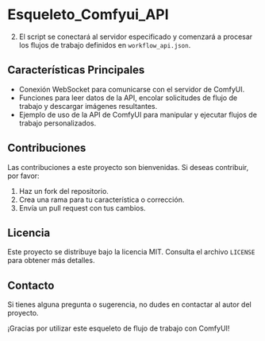 # Esqueleto_Comfyui_API

2. El script se conectará al servidor especificado y comenzará a procesar los flujos de trabajo definidos en `workflow_api.json`.

## Características Principales
- Conexión WebSocket para comunicarse con el servidor de ComfyUI.
- Funciones para leer datos de la API, encolar solicitudes de flujo de trabajo y descargar imágenes resultantes.
- Ejemplo de uso de la API de ComfyUI para manipular y ejecutar flujos de trabajo personalizados.

## Contribuciones
Las contribuciones a este proyecto son bienvenidas. Si deseas contribuir, por favor:
1. Haz un fork del repositorio.
2. Crea una rama para tu característica o corrección.
3. Envía un pull request con tus cambios.

## Licencia
Este proyecto se distribuye bajo la licencia MIT. Consulta el archivo `LICENSE` para obtener más detalles.

## Contacto
Si tienes alguna pregunta o sugerencia, no dudes en contactar al autor del proyecto.

¡Gracias por utilizar este esqueleto de flujo de trabajo con ComfyUI!
